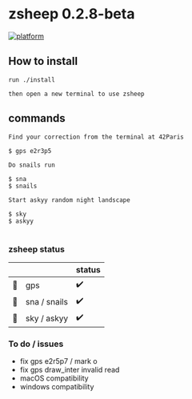 # zsheep 0.2.8-beta

[![platform](https://img.shields.io/badge/platform-linux-blue)]()

<!---
:warning: zsheep is under maintenance baaa everything can blaaw up :warning:
-->

## How to install

```
run ./install

then open a new terminal to use zsheep
```

## commands

```
Find your correction from the terminal at 42Paris

$ gps e2r3p5
```

```
Do snails run

$ sna
$ snails
```

```
Start askyy random night landscape

$ sky
$ askyy
```

#

### zsheep status

| | | status |
|-|-|-|
| :compass:   | gps          | :heavy_check_mark: |
| :snail:     | sna / snails | :heavy_check_mark: |
| :milky_way: | sky / askyy  | :heavy_check_mark: |

### To do / issues

- fix gps e2r5p7 / mark o
- fix gps draw_inter invalid read
- macOS compatibility
- windows compatibility
